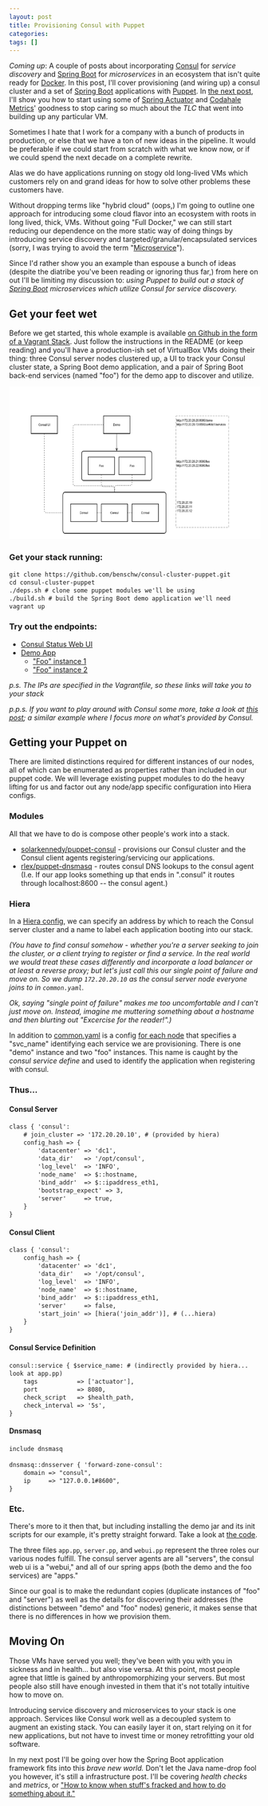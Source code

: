 ```yaml
---
layout: post
title: Provisioning Consul with Puppet
categories:
tags: []
---
```


*Coming up*: A couple of posts about incorporating [Consul](http://www.consul.io/) for _service discovery_ and [Spring Boot](http://projects.spring.io/spring-boot/) for _microservices_ in an ecosystem that isn't quite ready for [Docker](https://www.docker.com/). In this post, I'll cover provisioning (and wiring up) a consul cluster and a set of [Spring Boot](http://projects.spring.io/spring-boot/) applications with [Puppet](http://puppetlabs.com/). In [the next post](/2014/10/spring-boot-actuator/), I'll show you how to start using some of [Spring Actuator](http://spring.io/guides/gs/actuator-service/) and [Codahale Metrics](https://github.com/dropwizard/metrics)' goodness to stop caring so much about the _TLC_ that went into building up any particular VM.

<!--more-->

Sometimes I hate that I work for a company with a bunch of products in production, or else that we have a ton of new ideas in the pipeline. It would be preferable if we could start from scratch with what we know now, or if we could spend the next decade on a complete rewrite.

Alas we do have applications running on stogy old long-lived VMs which customers rely on and grand ideas for how to solve other problems these customers have.

Without dropping terms like "hybrid cloud" (oops,) I'm going to outline one approach for introducing some cloud flavor into an ecosystem with roots in long lived, thick, VMs. Without going "Full Docker," we can still start reducing our dependence on the more static way of doing things by introducing service discovery and targeted/granular/encapsulated services (sorry, I was trying to avoid the term "[Microservice](http://martinfowler.com/articles/microservices.html)").

Since I'd rather show you an example than espouse a bunch of ideas (despite the diatribe you've been reading or ignoring thus far,) from here on out I'll be limiting my discussion to: _using Puppet to build out a stack of [Spring Boot](http://projects.spring.io/spring-boot/) microservices which utilize Consul for service discovery._

## Get your feet wet

Before we get started, this whole example is available [on Github in the form of a Vagrant Stack](https://github.com/benschw/consul-cluster-puppet). Just follow the instructions in the README (or keep reading) and you'll have a production-ish set of VirtualBox VMs doing their thing: three Consul server nodes clustered up, a UI to track your Consul cluster state, a Spring Boot demo application, and a pair of Spring Boot back-end services (named "foo") for the demo app to discover and utilize.

<a href="/images/consul-puppet.png"><img src="/images/consul-puppet.png" alt="Consul Stack" width="750" height="306" class="alignnone size-full wp-image-107" /></a>

### Get your stack running:

	git clone https://github.com/benschw/consul-cluster-puppet.git
	cd consul-cluster-puppet
	./deps.sh # clone some puppet modules we'll be using
	./build.sh # build the Spring Boot demo application we'll need
	vagrant up

### Try out the endpoints:

- [Consul Status Web UI](http://172.20.20.13:8500/ui/#/dc1/services)
- [Demo App](http://172.20.20.20:8080/demo)
	- ["Foo" instance 1](http://172.20.20.21:8080/foo)
	- ["Foo" instance 2](http://172.20.20.22:8080/foo)

_p.s. The IPs are specified in the Vagrantfile, so these links will take you to your stack_

_p.p.s. If you want to play around with Consul some more, take a look at [this post](http://txt.fliglio.com/2014/05/encapsulated-services-with-consul-and-confd/); a similar example where I focus more on what's provided by Consul._

## Getting your Puppet on

There are limited distinctions required for different instances of our nodes, all of which can be enumerated as properties rather than included in our puppet code. We will leverage existing puppet modules to do the heavy lifting for us and factor out any node/app specific configuration into Hiera configs. 

### Modules
All that we have to do is compose other people's work into a stack. 

- [solarkennedy/puppet-consul](https://github.com/solarkennedy/puppet-consul) - provisions our Consul cluster and the Consul client agents registering/servicing our applications.
- [rlex/puppet-dnsmasq](https://github.com/rlex/puppet-dnsmasq) - routes consul DNS lookups to the consul agent (I.e. If our app looks something up that ends in ".consul" it routes through localhost:8600 -- the consul agent.)

### Hiera

In a [Hiera config](https://github.com/benschw/consul-cluster-puppet/tree/master/hiera), we can specify an address by which to reach the Consul server cluster and a name to label each application booting into our stack.

_(You have to find consul somehow - whether you're a server seeking to join the cluster, or a client trying to register or find a service. In the real world we would treat these cases differently and incorporate a load balancer or at least a reverse proxy; but let's just call this our single point of failure and move on. So we dump `172.20.20.10` as the consul server node everyone joins to in `common.yaml`._ 

_Ok, saying "single point of failure" makes me too uncomfortable and I can't just move on. Instead, imagine me muttering something about a hostname and then blurting out "Excercise for the reader!".)_

In addition to [common.yaml](https://github.com/benschw/consul-cluster-puppet/blob/master/hiera/common.yaml) is a config [for each node](https://github.com/benschw/consul-cluster-puppet/tree/master/hiera) that specifies a "svc\_name" identifying each service we are provisioning. There is one "demo" instance and two "foo" instances. This name is caught by the _consul service define_ and used to identify the application when registering with consul.


### Thus...

#### Consul Server

	class { 'consul': 
		# join_cluster => '172.20.20.10', # (provided by hiera)
		config_hash => {
			'datacenter' => 'dc1',
			'data_dir'   => '/opt/consul',
			'log_level'  => 'INFO',
			'node_name'  => $::hostname,
			'bind_addr'  => $::ipaddress_eth1,
			'bootstrap_expect' => 3,
			'server'     => true,
		}
	}

#### Consul Client

	class { 'consul':
		config_hash => {
			'datacenter' => 'dc1',
			'data_dir'   => '/opt/consul',
			'log_level'  => 'INFO',
			'node_name'  => $::hostname,
			'bind_addr'  => $::ipaddress_eth1,
			'server'     => false,
			'start_join' => [hiera('join_addr')], # (...hiera)
		}
	}

#### Consul Service Definition

	consul::service { $service_name: # (indirectly provided by hiera... look at app.pp)
		tags           => ['actuator'],
		port           => 8080,
		check_script   => $health_path,
		check_interval => '5s',
	}


#### Dnsmasq

	include dnsmasq
	
	dnsmasq::dnsserver { 'forward-zone-consul':
		domain => "consul",
		ip     => "127.0.0.1#8600",
	}


### Etc.

There's more to it then that, but including installing the demo jar and its init scripts for our example, it's pretty straight forward. Take a look at [the code](https://github.com/benschw/consul-cluster-puppet/tree/master/puppet).

The three files `app.pp`, `server.pp`, and `webui.pp` represent the three roles our various nodes fulfill. The consul server agents are all "servers", the consul web ui is a "webui," and all of our spring apps (both the demo and the foo services) are "apps." 

Since our goal is to make the redundant copies (duplicate instances of "foo" and "server") as well as the details for discovering their addresses (the distinctions between "demo" and "foo" nodes) generic, it makes sense that there is no differences in how we provision them.

## Moving On

Those VMs have served you well; they've been with you with you in sickness and in health... but also vise versa. At this point, most people agree that little is gained by anthropomorphizing your servers. But most people also still have enough invested in them that it's not totally intuitive how to move on.

Introducing service discovery and microservices to your stack is one approach. Services like Consul work well as a decoupled system to augment an existing stack. You can easily layer it on, start relying on it for new applications, but not have to invest time or money retrofitting your old software.

In my next post I'll be going over how the Spring Boot application framework fits into this _brave new world._ Don't let the Java name-drop fool you however, it's still a infrastructure post. I'll be covering _health checks_ and _metrics_, or ["How to know when stuff's fracked and how to do something about it."](/2014/10/spring-boot-actuator/)